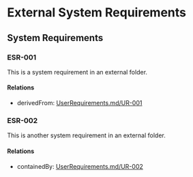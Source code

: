 # External System Requirements

## System Requirements

### ESR-001

This is a system requirement in an external folder.

#### Relations
  * derivedFrom: [UserRequirements.md/UR-001](../../specifications/UserRequirements.md#ur-001)
  

### ESR-002

This is another system requirement in an external folder.

#### Relations
  * containedBy: [UserRequirements.md/UR-002](../../specifications/UserRequirements.md#ur-002)
